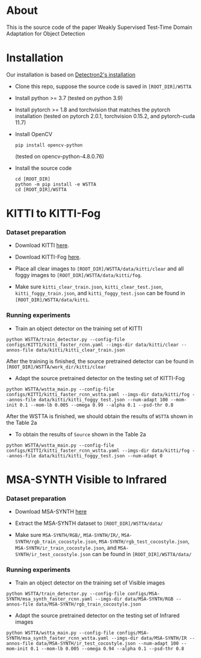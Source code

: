 
# About
This is the source code of the paper Weakly Supervised Test-Time Domain Adaptation for Object Detection

# Installation
Our installation is based on [Detectron2's installation](https://detectron2.readthedocs.io/en/latest/tutorials/install.html)
* Clone this repo, suppose the source code is saved in `[ROOT_DIR]/WSTTA`

* Install python >= 3.7 (tested on python 3.9)

* Install pytorch >= 1.8 and torchvision that matches the pytorch installation (tested on pytorch 2.0.1, torchvision 0.15.2, and pytorch-cuda 11.7)

* Install OpenCV
    ```
    pip install opencv-python
    ``` 
    (tested on opencv-python-4.8.0.76)

* Install the source code
    ```
    cd [ROOT_DIR]
    python -m pip install -e WSTTA
    cd [ROOT_DIR]/WSTTA
    ```
# KITTI to KITTI-Fog
### Dataset preparation

* Download KITTI [here](https://www.cvlibs.net/datasets/kitti/).

* Download KITTI-Fog [here](https://team.inria.fr/rits/computer-vision/weather-augment/).

* Place all clear images to `[ROOT_DIR]/WSTTA/data/kitti/clear` and all foggy images to `[ROOT_DIR]/WSTTA/data/kitti/fog`.

* Make sure `kitti_clear_train.json`, `kitti_clear_test.json`, `kitti_foggy_train.json`, and `kitti_foggy_test.json` can be found in `[ROOT_DIR]/WSTTA/data/kitti`.

### Running experiments

* Train an object detector on the training set of KITTI

```
python WSTTA/train_detector.py --config-file configs/KITTI/kitti_faster_rcnn.yaml --imgs-dir data/kitti/clear --annos-file data/kitti/kitti_clear_train.json
```
After the training is finished, the source pretrained detector can be found in `[ROOT_DIR]/WSTTA/work_dir/kitti/clear`

* Adapt the source pretrained detector on the testing set of KITTI-Fog
```
python WSTTA/wstta_main.py --config-file configs/KITTI/kitti_faster_rcnn_wstta.yaml --imgs-dir data/kitti/fog --annos-file data/kitti/kitti_foggy_test.json --num-adapt 100 --mom-init 0.1 --mom-lb 0.005 --omega 0.99 --alpha 0.1 --psd-thr 0.8
```
After the WSTTA is finished, we should obtain the results of `WSTTA` shown in the Table 2a

* To obtain the results of `Source` shown in the Table 2a
```
python WSTTA/wstta_main.py --config-file configs/KITTI/kitti_faster_rcnn_wstta.yaml --imgs-dir data/kitti/fog --annos-file data/kitti/kitti_foggy_test.json --num-adapt 0
```

# MSA-SYNTH Visible to Infrared

### Dataset preparation
* Download MSA-SYNTH [here](https://drive.google.com/file/d/1Db_zzwYvhdPDJbinAAzm8qjZlMb72OGT/view)

* Extract the MSA-SYNTH dataset to `[ROOT_DIR]/WSTTA/data/`

* Make sure `MSA-SYNTH/RGB/`, `MSA-SYNTH/IR/`, `MSA-SYNTH/rgb_train_cocostyle.json`, `MSA-SYNTH/rgb_test_cocostyle.json`, `MSA-SYNTH/ir_train_cocostyle.json`, and `MSA-SYNTH/ir_test_cocostyle.json` can be found in `[ROOT_DIR]/WSTTA/data/`

### Running experiments

* Train an object detector on the training set of Visible images

```
python WSTTA/train_detector.py --config-file configs/MSA-SYNTH/msa_synth_faster_rcnn.yaml --imgs-dir data/MSA-SYNTH/RGB --annos-file data/MSA-SYNTH/rgb_train_cocostyle.json
```

* Adapt the source pretrained detector on the testing set of Infrared images
```
python WSTTA/wstta_main.py --config-file configs/MSA-SYNTH/msa_synth_faster_rcnn_wstta.yaml --imgs-dir data/MSA-SYNTH/IR --annos-file data/MSA-SYNTH/ir_test_cocostyle.json --num-adapt 100 --mom-init 0.1 --mom-lb 0.005 --omega 0.94 --alpha 0.1 --psd-thr 0.8
```

